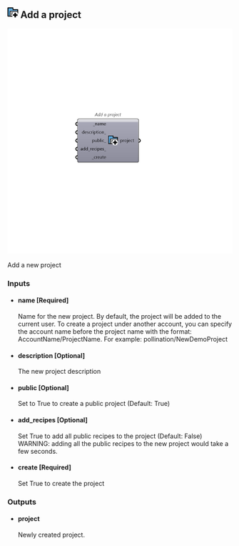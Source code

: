 ## ![Add a project](../../images/icons/Add_a_project.png) Add a project

![Add a project](../../images/components/Add_a_project.png)

Add a new project

### Inputs

* #### name [Required]

  Name for the new project. By default, the project will be added to the current user. To create a project under another account, you can specify the account name before the project name with the format: AccountName/ProjectName. For example: pollination/NewDemoProject

* #### description [Optional]

  The new project description

* #### public [Optional]

  Set to True to create a public project (Default: True)

* #### add_recipes [Optional]

  Set True to add all public recipes to the project (Default: False) WARNING: adding all the public recipes to the new project would take a few seconds.

* #### create [Required]

  Set True to create the project

### Outputs

* #### project

  Newly created project.
